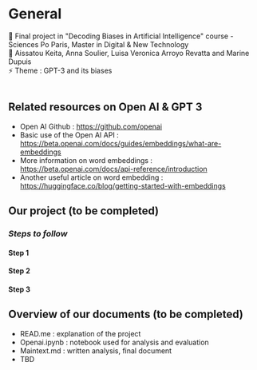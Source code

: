 # **General**

🔭 Final project in "Decoding Biases in Artificial Intelligence" course - Sciences Po Paris, Master in Digital & New Technology <br>
👯 Aissatou Keita, Anna Soulier, Luisa Veronica Arroyo Revatta and Marine Dupuis   <br>
⚡ Theme : GPT-3 and its biases  <br>
 <br>


## **Related resources on Open AI & GPT 3**
- Open AI Github : https://github.com/openai
- Basic use of the Open AI API : https://beta.openai.com/docs/guides/embeddings/what-are-embeddings
- More information on word embeddings : https://beta.openai.com/docs/api-reference/introduction
- Another useful article on word embedding : https://huggingface.co/blog/getting-started-with-embeddings

## **Our project** (to be completed)
### *Steps to follow*
#### Step 1
#### Step 2 
#### Step 3 

## **Overview of our documents** (to be completed)
- READ.me : explanation of the project
- Openai.ipynb : notebook used for analysis and evaluation
- Maintext.md : written analysis, final document
- TBD 

